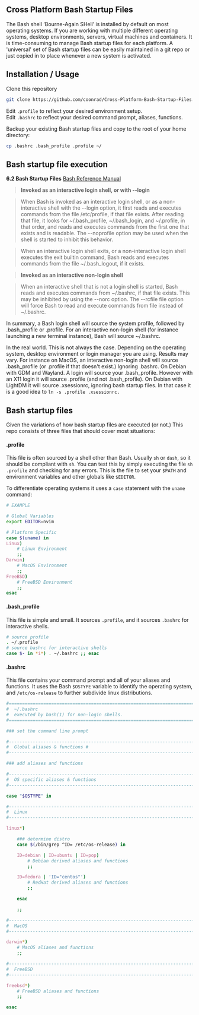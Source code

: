 ## Cross Platform Bash Startup Files

The Bash shell ‘Bourne-Again SHell’ is installed by default on most operating systems. If you are working with multiple different operating systems, desktop environments, servers, virtual machines and containers. It is time-consuming to manage Bash startup files for each platform. A 'universal' set of Bash startup files can be easily maintained in a git repo or just copied in to place whenever a new system is activated.

## Installation / Usage

Clone this repository 

```bash
git clone https://github.com/coonrad/Cross-Platform-Bash-Startup-Files.git
```

Edit `.profile` to reflect your desired environment setup.  
Edit `.bashrc` to reflect your desired command prompt, aliases, functions.  

Backup your existing Bash startup files and copy to the root of your home directory:

```bash
cp .bashrc .bash_profile .profile ~/
```

## Bash startup file execution

**6.2 Bash Startup Files**
[Bash Reference Manual](https://www.gnu.org/software/bash/manual/bash.html#Bash-Startup-Files)

> **Invoked as an interactive login shell, or with --login**

> When Bash is invoked as an interactive login shell, or as a non-interactive shell with the --login option, it first reads and executes commands from the file /etc/profile, if that file exists. After reading that file, it looks for ~/.bash_profile, ~/.bash_login, and ~/.profile, in that order, and reads and executes commands from the first one that exists and is readable. The --noprofile option may be used when the shell is started to inhibit this behavior.

> When an interactive login shell exits, or a non-interactive login shell executes the exit builtin command, Bash reads and executes commands from the file ~/.bash_logout, if it exists.

> **Invoked as an interactive non-login shell**

> When an interactive shell that is not a login shell is started, Bash reads and executes commands from ~/.bashrc, if that file exists. This may be inhibited by using the --norc option. The --rcfile file option will force Bash to read and execute commands from file instead of ~/.bashrc.

In summary, a Bash login shell will source the system profile, followed by .bash_profile or .profile. For an interactive non-login shell (for instance launching a new terminal instance), Bash will source ~/.bashrc.

In the real world. This is not always the case. Depending on the operating system, desktop environment or login manager you are using. Results may vary. For instance on MacOS, an interactive non-login shell will source .bash_profile (or .profile if that doesn't exist.) Ignoring .bashrc. On Debian with GDM and Wayland. A login will source your .bash_profile. However with an X11 login it will source .profile (and not .bash_profile). On Debian with LightDM it will source .xsessionrc, ignoring bash startup files. In that case it is a good idea to `ln -s .profile .xsessionrc.`

## Bash startup files

Given the variations of how bash startup files are executed (or not.) This repo consists of three files that should cover most situations:

#### .profile

This file is often sourced by a shell other than Bash. Usually `sh` or `dash`, so it should be compliant with `sh`. You can test this by simply executing the file `sh .profile` and checking for any errors. This is the file to set your `$PATH` and environment variables and other globals like `$EDITOR`.

To differentiate operating systems it uses a `case` statement with the `uname` command:

```bash
# EXAMPLE

# Global Variables
export EDITOR=nvim

# Platform Specific
case $(uname) in
Linux)
    # Linux Environment
    ;;
Darwin)
    # MacOS Environment
    ;;
FreeBSD)
    # FreeBSD Environment
    ;;
esac
```

#### .bash_profile

This file is simple and small. It sources `.profile`, and it sources `.bashrc` for interactive shells.

```bash
# source profile
. ~/.profile
# source bashrc for interactive shells
case $- in *i*) . ~/.bashrc ;; esac
```

#### .bashrc

This file contains your command prompt and all of your aliases and functions. It uses the Bash `$OSTYPE` variable to identify the operating system, and `/etc/os-release` to further subdivide linux distributions.

```bash
#==============================================================================
#  ~/.bashrc
#  executed by bash(1) for non-login shells.
#==============================================================================

### set the command line prompt

#------------------------------------------------------------------------------
#  Global aliases & functions #
#------------------------------------------------------------------------------

### add aliases and functions

#------------------------------------------------------------------------------
#  OS specific aliases & functions
#------------------------------------------------------------------------------

case "$OSTYPE" in

#------------------------------------------------------------------------------
#  Linux
#------------------------------------------------------------------------------

linux*)

    ### determine distro
    case $(/bin/grep ^ID= /etc/os-release) in

    ID=debian | ID=ubuntu | ID=pop)
        # Debian derived aliases and functions
        ;;

    ID=fedora | 'ID="centos"')
        # RedHat derived aliases and functions
        ;;

    esac

    ;;

#------------------------------------------------------------------------------
#  MacOS
#------------------------------------------------------------------------------

darwin*)
    # MacOS aliases and functions
    ;;

#------------------------------------------------------------------------------
#  FreeBSD
#------------------------------------------------------------------------------

freebsd*)
    # FreeBSD aliases and functions
    ;;

esac
```

